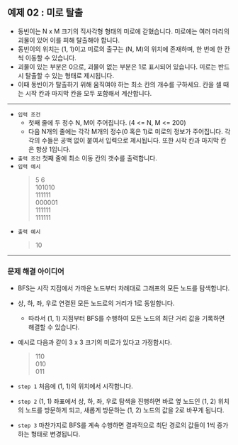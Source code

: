 ## 예제 02 : 미로 탈출
- 동빈이는 N x M 크기의 직사각형 형태의 미로에 갇혔습니다. 미로에는 여러 마리의 괴물이 있어 이를 피해 탈출해야 합니다.
- 동빈이의 위치는 (1, 1)이고 미로의 출구는 (N, M)의 위치에 존재하며, 한 번에 한 칸씩 이동할 수 있습니다.
- 괴물이 있는 부분은 0으로, 괴물이 없는 부분은 1로 표시되어 있습니다. 미로는 반드시 탈출할 수 있는 형태로 제시됩니다.
- 이때 동빈이가 탈출하기 위해 움직여야 하는 최소 칸의 개수를 구하세요. 칸을 셀 때는 시작 칸과 마지막 칸을 모두 포함해서 계산합니다.
---
- `입력 조건`
  - 첫째 줄에 두 정수 N, M이 주어집니다. (4 <= N, M <= 200)
  - 다음 N개의 줄에는 각각 M개의 정수(0 혹은 1)로 미로의 정보가 주어집니다. 각각의 수들은 공백 없이 붙여서 입력으로 제시됩니다. 또한 시작 칸과 마지막 칸은 항상 1입니다.
- `출력 조건` 첫째 줄에 최소 이동 칸의 갯수를 출력합니다.
- `입력 예시`
  > 5 6<br/>
  > 101010<br/>
  > 111111<br/>
  > 000001<br/>
  > 111111<br/>
  > 111111
- `출력 예시`
  > 10
---
### 문제 해결 아이디어
- BFS는 시작 지점에서 가까운 노드부터 차례대로 그래프의 모든 노드를 탐색합니다.
- 상, 하, 좌, 우로 연결된 모든 노드로의 거리가 1로 동일합니다.
  - 따라서 (1, 1) 지점부터 BFS를 수행하여 모든 노드의 최단 거리 값을 기록하면 해결할 수 있습니다.
- 예시로 다음과 같이 3 x 3 크기의 미로가 있다고 가정합시다.
  > 110<br/>
  > 010<br/>
  > 011

- `step 1` 처음에 (1, 1)의 위치에서 시작합니다.
- `step 2` (1, 1) 좌표에서 상, 하, 좌, 우로 탐색을 진행하면 바로 옆 노드인 (1, 2) 위치의 노드를 방문하게 되고, 새롭게 방문하는 (1, 2) 노드의 값을 2로 바꾸게 됩니다.
- `step 3` 마찬가지로 BFS를 계속 수행하면 결과적으로 최단 경로의 값들이 1씩 증가하는 형태로 변경됩니다.
